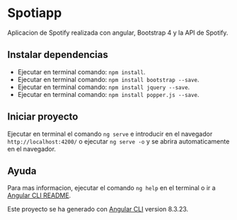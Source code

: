 # Spotiapp

Aplicacion de Spotify realizada con angular, Bootstrap 4 y la API de Spotify.

## Instalar dependencias
- Ejecutar en terminal comando: `npm install`.
- Ejecutar en terminal comando: `npm install bootstrap --save`.
- Ejecutar en terminal comando: `npm install jquery --save`.
- Ejecutar en terminal comando: `npm install popper.js --save`.

## Iniciar proyecto
Ejecutar en terminal el comando `ng serve` e introducir en el navegador `http://localhost:4200/` o ejecutar `ng serve -o` y se abrira automaticamente en el navegador.

## Ayuda
Para mas informacion, ejecutar el comando `ng help` en el terminal o ir a [Angular CLI README](https://github.com/angular/angular-cli/blob/master/README.md).

Este proyecto se ha generado con [Angular CLI](https://github.com/angular/angular-cli) version 8.3.23.
